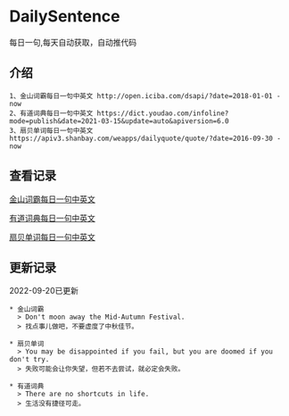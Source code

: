 # DailySentence

每日一句,每天自动获取，自动推代码

## 介绍

```
1、金山词霸每日一句中英文 http://open.iciba.com/dsapi/?date=2018-01-01 - now
2、有道词典每日一句中英文 https://dict.youdao.com/infoline?mode=publish&date=2021-03-15&update=auto&apiversion=6.0
3、扇贝单词每日一句中英文 https://apiv3.shanbay.com/weapps/dailyquote/quote/?date=2016-09-30 - now
```

## 查看记录

[金山词霸每日一句中英文](./data/iciba/)

[有道词典每日一句中英文](./data/youdao/)

[扇贝单词每日一句中英文](./data/shanbay/)

## 更新记录
2022-09-20已更新 
```
* 金山词霸
  > Don't moon away the Mid-Autumn Festival.
  > 找点事儿做吧，不要虚度了中秋佳节。

* 扇贝单词
  > You may be disappointed if you fail, but you are doomed if you don't try.
  > 失败可能会让你失望，但若不去尝试，就必定会失败。

* 有道词典
  > There are no shortcuts in life.
  > 生活没有捷径可走。

```
